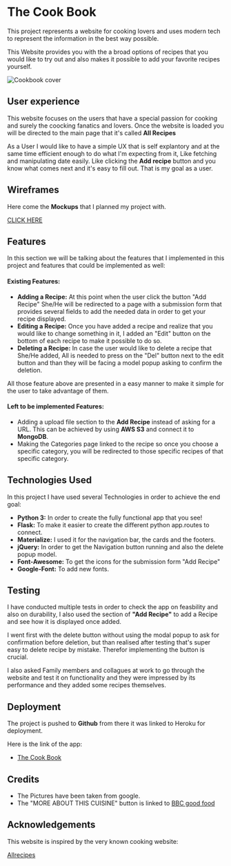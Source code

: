 # The Cook Book

This project represents a website for cooking lovers and uses modern tech to represent the information in the best way possible. 

This Website provides you with the a broad options of recipes that you would like to try out
and also makes it possible to add your favorite recipes yourself. 

![Cookbook cover](https://www.thebalancecareers.com/thmb/_X1aDEUbxj0achcbvM2rOOVJ5Mk=/2022x1483/filters:fill(auto,1)/communityrecipebook-e6417b8aefb2436fbc03861206263c9f.jpg)

## User experience

This website focuses on the users that have a special passion for cooking and surely the coocking fanatics and lovers. Once the website is loaded you will be directed
to the main page that it's called **All Recipes**

As a User I would like to have a simple UX that is self explantory and at the same time efficient enough to do what I'm expecting from it,
Like fetching and manipulating date easily. Like clicking the **Add recipe** button and you know what comes next and it's easy to fill out. That is my goal as a user. 

## Wireframes

Here come the **Mockups** that I planned my project with.

[CLICK HERE](https://www.scribd.com/document/449610829/Project-Mockups)

## Features

In this section we will be talking about the features that I implemented in this project and features that could be implemented as well:

#### Existing Features:

* **Adding a Recipe:** At this point when the user click the button "Add Recipe" She/He will be redirected to a page with a submission form that provides several fields to add the needed data in order to get your recipe displayed. 
* **Editing a Recipe:** Once you have added a recipe and realize that you would like to change something in it, I added an "Edit" button on the bottom of each recipe to make it possible to do so. 
* **Deleting a Recipe:** In case the user would like to delete a recipe that She/He added, All is needed to press on the "Del" button next to the edit button and than they will be facing a model popup asking to confirm the deletion. 

All those feature above are presented in a easy manner to make it simple for the user to take advantage of them. 

#### Left to be implemented Features:

* Adding a upload file section to the **Add Recipe** instead of asking for a URL. This can be achieved by using **AWS S3** and connect it to **MongoDB**. 
* Making the Categories page linked to the recipe so once you choose a specific category, you will be redirected to those specific recipes of that specific category. 

## Technologies Used

In this project I have used several Technologies in order to achieve the end goal:

* **Python 3:** In order to create the fully functional app that you see!
* **Flask:** To make it easier to create the different python app.routes to connect. 
* **Materialize:** I used it for the navigation bar, the cards and the footers. 
* **jQuery:** In order to get the Navigation button running and also the delete popup model.
* **Font-Awesome:** To get the icons for the submission form "Add Recipe"
* **Google-Font:** To add new fonts. 

## Testing

I have conducted multiple tests in order to check the app on feasbility and also on durability, I also used the section of **"Add Recipe"** to
add a Recipe and see how it is displayed once added. 

I went first with the delete button without using the modal popup to ask for confirmation before deletion, but than realised after testing that's
super easy to delete recipe by mistake. Therefor implementing the button is crucial. 

I also asked Family members and collagues at work to go through the website and test it on functionality and they were impressed by its performance
and they added some recipes themselves. 

## Deployment

The project is pushed to **Github** from there it was linked to Heroku for deployment. 

Here is the link of the app:

* [The Cook Book](https://the-cook-book-by-ram.herokuapp.com/)

## Credits

* The Pictures have been taken from google.
* The "MORE ABOUT THIS CUISINE" button is linked to [BBC good food](https://www.bbcgoodfood.com/recipes/category/cuisines)


## Acknowledgements

This website is inspired by the very known cooking website: 

[Allrecipes](https://www.allrecipes.com/)
